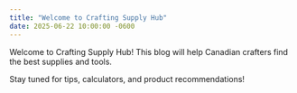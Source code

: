 ```yaml
---
title: "Welcome to Crafting Supply Hub"
date: 2025-06-22 10:00:00 -0600
---
```


Welcome to Crafting Supply Hub! This blog will help Canadian crafters find the best supplies and tools.

Stay tuned for tips, calculators, and product recommendations!
